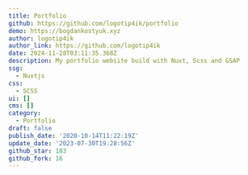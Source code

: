 ```yaml
---
title: Portfolio
github: https://github.com/logotip4ik/portfolio
demo: https://bogdankostyuk.xyz
author: logotip4ik
author_link: https://github.com/logotip4ik
date: 2024-11-28T03:11:35.368Z
description: My portfolio website build with Nuxt, Scss and GSAP
ssg:
  - Nuxtjs
css:
  - SCSS
ui: []
cms: []
category:
  - Portfolio
draft: false
publish_date: '2020-10-14T11:22:19Z'
update_date: '2023-07-30T19:28:56Z'
github_star: 183
github_fork: 16
---
```

